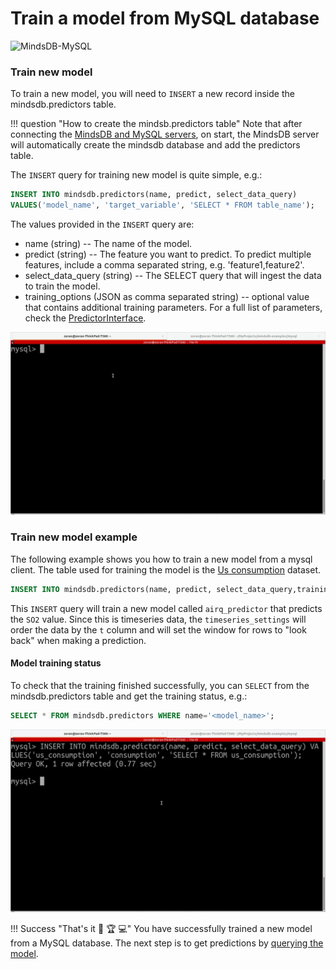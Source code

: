 # Train a model from MySQL database

![MindsDB-MySQL](/assets/databases/mdb-mysql.png)

### Train new model

To train a new model, you will need to `INSERT` a new record inside the mindsdb.predictors table.

!!! question "How to create the mindsb.predictors table"
    Note that after connecting the [MindsDB and MySQL servers](/datasources/mysql/#mysql-client), on
    start, the MindsDB server will automatically create the mindsdb database and add the predictors table.

The `INSERT` query for training new model is quite simple, e.g.:

```sql
INSERT INTO mindsdb.predictors(name, predict, select_data_query)
VALUES('model_name', 'target_variable', 'SELECT * FROM table_name');
```

The values provided in the `INSERT` query are:

* name (string) -- The name of the model.
* predict (string) --  The feature you want to predict. To predict multiple features, include a comma separated string, e.g. 'feature1,feature2'.
* select_data_query (string) -- The SELECT query that will ingest the data to train the model.
* training_options (JSON as comma separated string) -- optional value that contains additional training parameters. For a full list of parameters, check the [PredictorInterface](/PredictorInterface/#learn).

![Train model from mySQL client](/assets/predictors/mysql-insert.gif)

### Train new model example

The following example shows you how to train a new model from a mysql client. The table used for training the model is the [Us consumption](https://github.com/robjhyndman/fpp2-package/blob/15916e4fe827d1b3dcf82785a4ace80107af5ddd/data-raw/usconsumption.csv) dataset.

```sql
INSERT INTO mindsdb.predictors(name, predict, select_data_query,training_options) VALUES ('airq_predictor', 'SO2', 'SELECT * FROM default.pollution_measurement', '{"timeseries_settings":{"order_by": ["Measurement date"], "window":20}}');
```

This `INSERT` query will train a new model called `airq_predictor` that predicts the `SO2` value. Since this is timeseries data, the `timeseries_settings` will order the data by the `t` column and will set the window for rows to "look back" when making a prediction.

#### Model training status

To check that the training finished successfully, you can `SELECT` from the mindsdb.predictors table and get the training status, e.g.:

```sql
SELECT * FROM mindsdb.predictors WHERE name='<model_name>';
```

![Training model status](/assets/predictors/mysql-status.gif)

!!! Success "That's it :tada: :trophy:  :computer:"
    You have successfully trained a new model from a MySQL database. The next step is to get predictions by [querying the model](/model/query/mysql).

